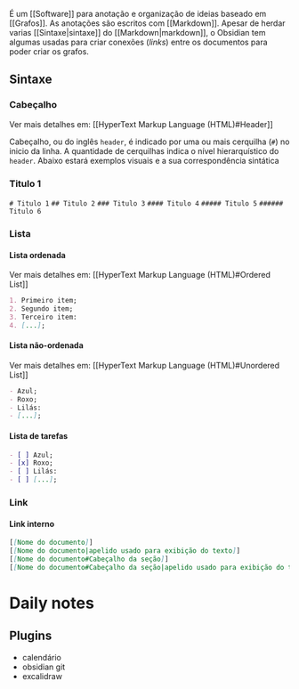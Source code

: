 É um [[Software]] para anotação e organização de ideias baseado em [[Grafos]]. As anotações são escritos com [[Markdown]]. Apesar de herdar varias [[Sintaxe|sintaxe]] do [[Markdown|markdown]], o Obsidian tem algumas usadas para criar conexões (_links_) entre os documentos para poder criar os grafos.

## Sintaxe
### Cabeçalho
Ver mais detalhes em: [[HyperText Markup Language (HTML)#Header]]

Cabeçalho, ou do inglês `header`, é indicado por uma ou mais cerquilha (`#`) no inicio da linha. A quantidade de cerquilhas indica o nível hierarquístico do `header`. Abaixo estará exemplos visuais e a sua correspondência sintática
### Titulo 1

`# Titulo 1`
`## Titulo 2`
`### Titulo 3`
`#### Titulo 4`
`##### Titulo 5`
`###### Titulo 6`

### Lista
#### Lista ordenada
Ver mais detalhes em: [[HyperText Markup Language (HTML)#Ordered List]]
```md
1. Primeiro item;
2. Segundo item;
3. Terceiro item:
4. [...];
```

#### Lista não-ordenada
Ver mais detalhes em: [[HyperText Markup Language (HTML)#Unordered List]]
```md
- Azul;
- Roxo;
- Lilás:
- [...];
```

#### Lista de tarefas

```md
- [ ] Azul;
- [x] Roxo;
- [ ] Lilás:
- [ ] [...];
```
### Link
#### Link interno

```md
[[Nome do documento]]
[[Nome do documento|apelido usado para exibição do texto]]
[[Nome do documento#Cabeçalho da seção]]
[[Nome do documento#Cabeçalho da seção|apelido usado para exibição do texto]]
```

# Daily notes

## Plugins 

- calendário
- obsidian git
- excalidraw